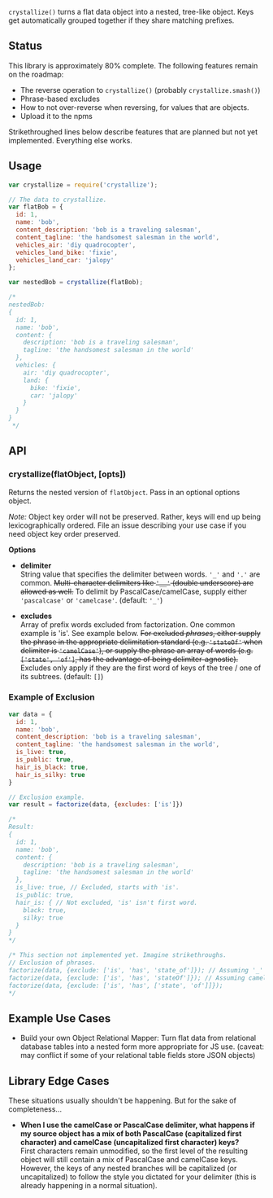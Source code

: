 `crystallize()` turns a flat data object into a nested, tree-like object. Keys get automatically grouped together if they share matching prefixes.

## Status

This library is approximately 80% complete. The following features remain on the roadmap:

- The reverse operation to `crystallize()` (probably `crystallize.smash()`)
- Phrase-based excludes
- How to not over-reverse when reversing, for values that are objects.
- Upload it to the npms

Strikethroughed lines below describe features that are planned but not yet implemented. Everything else works.

## Usage

```js
var crystallize = require('crystallize');

// The data to crystallize.
var flatBob = {
  id: 1,
  name: 'bob',
  content_description: 'bob is a traveling salesman',
  content_tagline: 'the handsomest salesman in the world',
  vehicles_air: 'diy quadrocopter',
  vehicles_land_bike: 'fixie',
  vehicles_land_car: 'jalopy'
};

var nestedBob = crystallize(flatBob);

/*
nestedBob:
{
  id: 1,
  name: 'bob',
  content: {
    description: 'bob is a traveling salesman',
    tagline: 'the handsomest salesman in the world'
  },
  vehicles: {
    air: 'diy quadrocopter',
    land: {
      bike: 'fixie',
      car: 'jalopy' 
    }
  }
}
 */
```

## API

### crystallize(flatObject, [opts])

Returns the nested version of `flatObject`. Pass in an optional options object.

*Note:* Object key order will not be preserved. Rather, keys will end up being lexicographically ordered. File an issue describing your use case if you need object key order preserved.

**Options**

- **delimiter**  
String value that specifies the delimiter between words. `'_'` and `'.'` are common. ~~Multi-character delimiters like `'__'` (double underscore) are allowed as well.~~ To delimit by PascalCase/camelCase, supply either `'pascalcase'` or `'camelcase'`. (default: `'_'`)

- **excludes**  
Array of prefix words excluded from factorization. One common example is 'is'. See example below. ~~For excluded *phrases*, either supply the phrase in the appropriate delimitation standard (e.g. `'stateOf'` when delimiter is `'camelCase'`), or supply the phrase an array of words (e.g. `['state', 'of']`, has the advantage of being delimiter-agnostic).~~ Excludes only apply if they are the first word of keys of the tree / one of its subtrees. (default: `[]`)

### Example of Exclusion

```js
var data = {
  id: 1,
  name: 'bob',
  content_description: 'bob is a traveling salesman',
  content_tagline: 'the handsomest salesman in the world',
  is_live: true,
  is_public: true,
  hair_is_black: true,
  hair_is_silky: true
}

// Exclusion example.
var result = factorize(data, {excludes: ['is']})

/*
Result:
{
  id: 1,
  name: 'bob',
  content: {
    description: 'bob is a traveling salesman',
    tagline: 'the handsomest salesman in the world'
  },
  is_live: true, // Excluded, starts with 'is'.
  is_public: true,
  hair_is: { // Not excluded, 'is' isn't first word.
    black: true,
    silky: true
  }
}
*/

/* This section not implemented yet. Imagine strikethroughs.
// Exclusion of phrases.
factorize(data, {exclude: ['is', 'has', 'state_of']}); // Assuming '_' delimiter.
factorize(data, {exclude: ['is', 'has', 'stateOf']}); // Assuming camelCase delimiter.
factorize(data, {exclude: ['is', 'has', ['state', 'of']]});
*/
```

## Example Use Cases

- Build your own Object Relational Mapper: Turn flat data from relational database tables into a nested form more appropriate for JS use. (caveat: may conflict if some of your relational table fields store JSON objects)

## Library Edge Cases

These situations usually shouldn't be happening. But for the sake of completeness...

- **When I use the camelCase or PascalCase delimiter, what happens if my source object has a mix of both PascalCase (capitalized first character) and camelCase (uncapitalized first character) keys?**  
First characters remain unmodified, so the first level of the resulting object will still contain a mix of PascalCase and camelCase keys. However, the keys of any nested branches will be capitalized (or uncapitalized) to follow the style you dictated for your delimiter (this is already happening in a normal situation).
